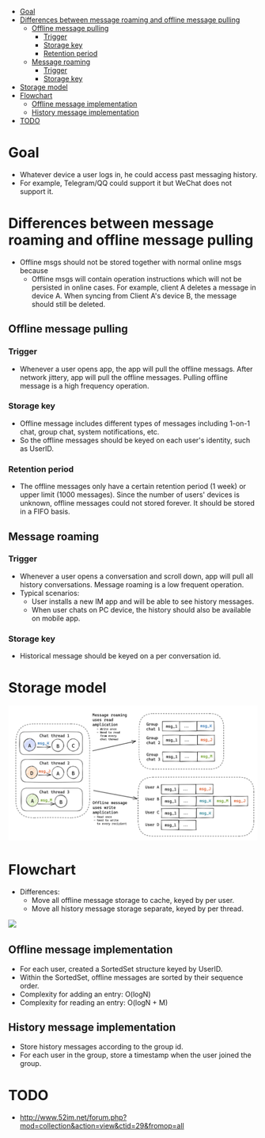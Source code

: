 
- [Goal](#goal)
- [Differences between message roaming and offline message pulling](#differences-between-message-roaming-and-offline-message-pulling)
  - [Offline message pulling](#offline-message-pulling)
    - [Trigger](#trigger)
    - [Storage key](#storage-key)
    - [Retention period](#retention-period)
  - [Message roaming](#message-roaming)
    - [Trigger](#trigger-1)
    - [Storage key](#storage-key-1)
- [Storage model](#storage-model)
- [Flowchart](#flowchart)
  - [Offline message implementation](#offline-message-implementation)
  - [History message implementation](#history-message-implementation)
- [TODO](#todo)

# Goal
* Whatever device a user logs in, he could access past messaging history. 
* For example, Telegram/QQ could support it but WeChat does not support it. 

# Differences between message roaming and offline message pulling
* Offline msgs should not be stored together with normal online msgs because
  * Offline msgs will contain operation instructions which will not be persisted in online cases. For example, client A deletes a message in device A. When syncing from Client A's device B, the message should still be deleted. 

## Offline message pulling
### Trigger
* Whenever a user opens app, the app will pull the offline messags. After network jittery, app will pull the offline messages. Pulling offline message is a high frequency operation.

### Storage key
* Offline message includes different types of messages including 1-on-1 chat, group chat, system notifications, etc.
* So the offline messages should be keyed on each user's identity, such as UserID. 

### Retention period
* The offline messages only have a certain retention period (1 week) or upper limit (1000 messages). Since the number of users' devices is unknown, offline messages could not stored forever. It should be stored in a FIFO basis.

## Message roaming
### Trigger
* Whenever a user opens a conversation and scroll down, app will pull all history conversations. Message roaming is a low frequent operation. 
* Typical scenarios:
  * User installs a new IM app and will be able to see history messages. 
  * When user chats on PC device, the history should also be available on mobile app. 

### Storage key
* Historical message should be keyed on a per conversation id. 

# Storage model

![](../.gitbook/assets/im_messageroaming_storageModel.png)

# Flowchart
* Differences: 
  * Move all offline message storage to cache, keyed by per user.
  * Move all history message storage separate, keyed by per thread. 

![](../.gitbook/assets/im_messageRoaming_1to1.png)

## Offline message implementation
* For each user, created a SortedSet structure keyed by UserID. 
* Within the SortedSet, offline messages are sorted by their sequence order.
* Complexity for adding an entry: O(logN)
* Complexity for reading an entry: O(logN + M)

## History message implementation
* Store history messages according to the group id. 
* For each user in the group, store a timestamp when the user joined the group.

# TODO
* http://www.52im.net/forum.php?mod=collection&action=view&ctid=29&fromop=all
